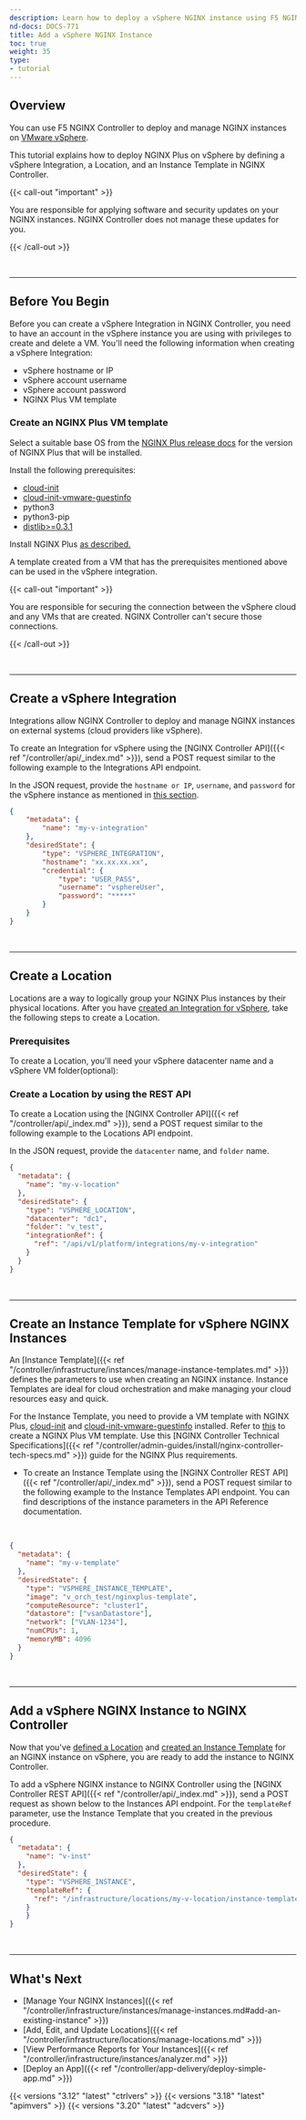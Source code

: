 ```yaml
---
description: Learn how to deploy a vSphere NGINX instance using F5 NGINX Controller.
nd-docs: DOCS-771
title: Add a vSphere NGINX Instance
toc: true
weight: 35
type:
- tutorial
---
```


## Overview



You can use F5 NGINX Controller to deploy and manage NGINX instances on [VMware vSphere](https://www.vmware.com/products/vsphere.html).

This tutorial explains how to deploy NGINX Plus on vSphere by defining a vSphere Integration, a Location, and an Instance Template in NGINX Controller.

{{< call-out "important" >}}

You are responsible for applying software and security updates on your NGINX instances. NGINX Controller does not manage these updates for you.

{{< /call-out >}}

&nbsp;


---

## Before You Begin



Before you can create a vSphere Integration in NGINX Controller, you need to have an account in the vSphere instance you are using with privileges to create and delete a VM. You'll need the following information when creating a vSphere Integration:

- vSphere hostname or IP
- vSphere account username
- vSphere account password
- NGINX Plus VM template

### Create an NGINX Plus VM template

Select a suitable base OS from the [NGINX Plus release docs](https://docs.nginx.com/nginx/releases/#) for the version of NGINX Plus that will be installed.

Install the following prerequisites:

- [cloud-init](https://cloud-init.io/)
- [cloud-init-vmware-guestinfo](https://github.com/vmware-archive/cloud-init-vmware-guestinfo)
- python3
- python3-pip
- [distlib>=0.3.1](https://pypi.org/project/distlib/)


Install NGINX Plus [as described.](https://docs.nginx.com/nginx/admin-guide/installing-nginx/installing-nginx-plus/)

A template created from a VM that has the prerequisites mentioned above can be used in the vSphere integration.


{{< call-out "important" >}}

You are responsible for securing the connection between the vSphere cloud and any VMs that are created. NGINX Controller can't secure those connections.

{{< /call-out >}}

&nbsp;


---

## Create a vSphere Integration



Integrations allow NGINX Controller to deploy and manage NGINX instances on external systems (cloud providers like vSphere).

To create an Integration for vSphere using the [NGINX Controller API]({{< ref "/controller/api/_index.md" >}}), send a POST request similar to the following example to the Integrations API endpoint.

In the JSON request, provide the `hostname or IP`, `username`, and `password` for the vSphere instance as mentioned in [this section](#before-you-begin).

```json
{
    "metadata": {
        "name": "my-v-integration"
    },
    "desiredState": {
        "type": "VSPHERE_INTEGRATION",
        "hostname": "xx.xx.xx.xx",
        "credential": {
            "type": "USER_PASS",
            "username": "vsphereUser",
            "password": "*****"
        }
    }
}
```

&nbsp;


---

## Create a Location



Locations are a way to logically group your NGINX Plus instances by their physical locations. After you have [created an Integration for vSphere](#create-an-vsphere-integration), take the following steps to create a Location.

### Prerequisites

To create a Location, you'll need your vSphere datacenter name and a vSphere VM folder(optional):

### Create a Location by using the REST API

To create a Location using the [NGINX Controller API]({{< ref "/controller/api/_index.md" >}}), send a POST request similar to the following example to the Locations API endpoint.

In the JSON request, provide the `datacenter` name, and `folder` name.

```json
{
  "metadata": {
    "name": "my-v-location"
  },
  "desiredState": {
    "type": "VSPHERE_LOCATION",
    "datacenter": "dc1",
    "folder": "v_test",
    "integrationRef": {
      "ref": "/api/v1/platform/integrations/my-v-integration"
    }
  }
}
```

&nbsp;


---

## Create an Instance Template for vSphere NGINX Instances



An [Instance Template]({{< ref "/controller/infrastructure/instances/manage-instance-templates.md" >}}) defines the parameters to use when creating an NGINX instance. Instance Templates are ideal for cloud orchestration and make managing your cloud resources easy and quick.

For the Instance Template, you need to provide a VM template with NGINX Plus, [cloud-init](https://cloudinit.readthedocs.io/en/latest/) and [cloud-init-vmware-guestinfo](https://github.com/vmware/cloud-init-vmware-guestinfo) installed. Refer to [this](#create-a-nginxplus-vm-template) to create a NGINX Plus VM template. Use this [NGINX Controller Technical Specifications]({{< ref "/controller/admin-guides/install/nginx-controller-tech-specs.md" >}}) guide for the NGINX Plus requirements.

- To create an Instance Template using the [NGINX Controller REST API]({{< ref "/controller/api/_index.md" >}}), send a POST request similar to the following example to the Instance Templates API endpoint. You can find descriptions of the instance parameters in the API Reference documentation.


&nbsp;

```json
{
  "metadata": {
    "name": "my-v-template"
  },
  "desiredState": {
    "type": "VSPHERE_INSTANCE_TEMPLATE",
    "image": "v_orch_test/nginxplus-template",
    "computeResource": "cluster1",
    "datastore": ["vsanDatastore"],
    "network": ["VLAN-1234"],
    "numCPUs": 1,
    "memoryMB": 4096
  }
}
```

&nbsp;


---

## Add a vSphere NGINX Instance to NGINX Controller



Now that you've [defined a Location](#create-a-location) and [created an Instance Template](#create-an-instance-template-for-vsphere-nginx-instances) for an  NGINX instance on vSphere, you are ready to add the instance to  NGINX Controller.

To add a vSphere NGINX instance to NGINX Controller using the [NGINX Controller REST API]({{< ref "/controller/api/_index.md" >}}), send a POST request as shown below to the Instances API endpoint. For the `templateRef` parameter, use the Instance Template that you created in the previous procedure.

```json
{
  "metadata": {
    "name": "v-inst"
  },
  "desiredState": {
    "type": "VSPHERE_INSTANCE",
    "templateRef": {
      "ref": "/infrastructure/locations/my-v-location/instance-templates/my-v-template"
    }
    }
}
```

&nbsp;


---

## What's Next

- [Manage Your NGINX Instances]({{< ref "/controller/infrastructure/instances/manage-instances.md#add-an-existing-instance" >}})
- [Add, Edit, and Update Locations]({{< ref "/controller/infrastructure/locations/manage-locations.md" >}})
- [View Performance Reports for Your Instances]({{< ref "/controller/infrastructure/instances/analyzer.md" >}})
- [Deploy an App]({{< ref "/controller/app-delivery/deploy-simple-app.md" >}})

{{< versions "3.12" "latest" "ctrlvers" >}}
{{< versions "3.18" "latest" "apimvers" >}}
{{< versions "3.20" "latest" "adcvers" >}}
